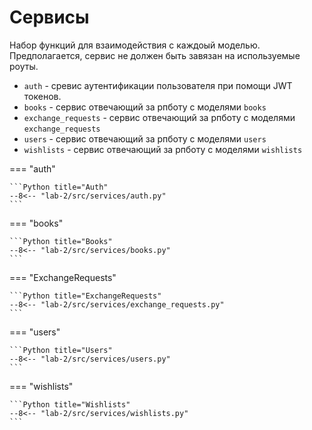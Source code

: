 # Сервисы

Набор функций для взаимодействия с каждоый моделью. Предполагается, сервис не должен быть завязан на используемые роуты.

- `auth` - сревис аутентификации пользователя при помощи JWT токенов.
- `books` - сервис отвечающий за рпботу с моделями `books`
- `exchange_requests` - сервис отвечающий за рпботу с моделями `exchange_requests`
- `users` - сервис отвечающий за рпботу с моделями `users`
- `wishlists` - сервис отвечающий за рпботу с моделями `wishlists`

=== "auth"

    ```Python title="Auth"
    --8<-- "lab-2/src/services/auth.py"
    ```

=== "books"

    ```Python title="Books"
    --8<-- "lab-2/src/services/books.py"
    ```

=== "ExchangeRequests"

    ```Python title="ExchangeRequests"
    --8<-- "lab-2/src/services/exchange_requests.py"
    ```

=== "users"

    ```Python title="Users"
    --8<-- "lab-2/src/services/users.py"
    ```

=== "wishlists"

    ```Python title="Wishlists"
    --8<-- "lab-2/src/services/wishlists.py"
    ```
